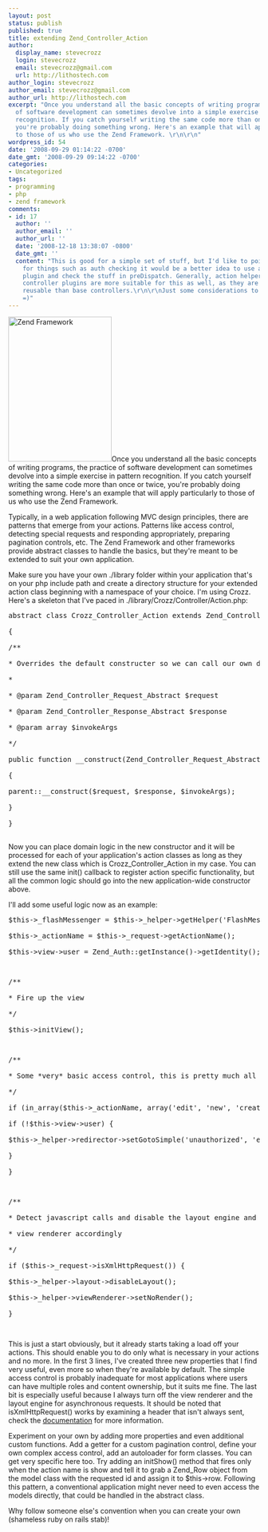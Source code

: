 ```yaml
---
layout: post
status: publish
published: true
title: extending Zend_Controller_Action
author:
  display_name: stevecrozz
  login: stevecrozz
  email: stevecrozz@gmail.com
  url: http://lithostech.com
author_login: stevecrozz
author_email: stevecrozz@gmail.com
author_url: http://lithostech.com
excerpt: "Once you understand all the basic concepts of writing programs, the practice
  of software development can sometimes devolve into a simple exercise in pattern
  recognition. If you catch yourself writing the same code more than once or twice,
  you're probably doing something wrong. Here's an example that will apply particularly
  to those of us who use the Zend Framework. \r\n\r\n"
wordpress_id: 54
date: '2008-09-29 01:14:22 -0700'
date_gmt: '2008-09-29 09:14:22 -0700'
categories:
- Uncategorized
tags:
- programming
- php
- zend framework
comments:
- id: 17
  author: ''
  author_email: ''
  author_url: ''
  date: '2008-12-18 13:38:07 -0800'
  date_gmt: ''
  content: "This is good for a simple set of stuff, but I'd like to point out that
    for things such as auth checking it would be a better idea to use a controller
    plugin and check the stuff in preDispatch. Generally, action helpers and/or
    controller plugins are more suitable for this as well, as they are more easily
    reusable than base controllers.\r\n\r\nJust some considerations to keep in mind!
    =)"
---
```

<p><a href="http://www.flickr.com/photos/calevans/1716641542"><img src="http://lithostech.com/wp-content/uploads/2008/09/4136613234_dc76ee0d99_o-207x290.jpg" alt="Zend Framework" width="207" height="290" class="alignleft size-medium wp-image-533" /></a>Once you understand all the basic concepts of writing programs, the practice of software development can sometimes devolve into a simple exercise in pattern recognition. If you catch yourself writing the same code more than once or twice, you're probably doing something wrong. Here's an example that will apply particularly to those of us who use the Zend Framework.</p></p>
<p>Typically, in a web application following MVC design principles, there are patterns that emerge from your actions. Patterns like access control, detecting special requests and responding appropriately, preparing pagination controls, etc. The Zend Framework and other frameworks provide abstract classes to handle the basics, but they're meant to be extended to suit your own application.</p><a id="more"></a><a id="more-54"></a></p>
<p>Make sure you have your own ./library folder within your application that's on your php include path and create a directory structure for your extended action class beginning with a namespace of your choice. I'm using Crozz. Here's a skeleton that I've paced in ./library/Crozz/Controller/Action.php:</p></p>
<pre>
abstract class Crozz_Controller_Action extends Zend_Controller_Action<br />
{<br />
/**<br />
* Overrides the default constructer so we can call our own domain logic<br />
*<br />
* @param Zend_Controller_Request_Abstract $request<br />
* @param Zend_Controller_Response_Abstract $response<br />
* @param array $invokeArgs<br />
*/<br />
public function __construct(Zend_Controller_Request_Abstract $request, Zend_Controller_Response_Abstract $response, array $invokeArgs = array())<br />
{<br />
parent::__construct($request, $response, $invokeArgs);<br />
}<br />
}<br />
</pre></p>
<p>Now you can place domain logic in the new constructor and it will be processed for each of your application's action classes as long as they extend the new class which is Crozz_Controller_Action in my case. You can still use the same init() callback to register action specific functionality, but all the common logic should go into the new application-wide constructor above.</p></p>
<p>I'll add some useful logic now as an example:</p></p>
<pre>
$this->_flashMessenger = $this->_helper->getHelper('FlashMessenger');<br />
$this->_actionName = $this->_request->getActionName();<br />
$this->view->user = Zend_Auth::getInstance()->getIdentity();</p>
<p>/**<br />
* Fire up the view<br />
*/<br />
$this->initView();</p>
<p>/**<br />
* Some *very* basic access control, this is pretty much all I need for this app at the moment<br />
*/<br />
if (in_array($this->_actionName, array('edit', 'new', 'create', 'destroy', 'update'))) {<br />
if (!$this->view->user) {<br />
$this->_helper->redirector->setGotoSimple('unauthorized', 'error');<br />
}<br />
}</p>
<p>/**<br />
* Detect javascript calls and disable the layout engine and<br />
* view renderer accordingly<br />
*/<br />
if ($this->_request->isXmlHttpRequest()) {<br />
$this->_helper->layout->disableLayout();<br />
$this->_helper->viewRenderer->setNoRender();<br />
}<br />
</pre></p>
<p>This is just a start obviously, but it already starts taking a load off your actions. This should enable you to do only what is necessary in your actions and no more. In the first 3 lines, I've created three new properties that I find very useful, even more so when they're available by default. The simple access control is probably inadequate for most applications where users can have multiple roles and content ownership, but it suits me fine. The last bit is especially useful because I always turn off the view renderer and the layout engine for asynchronous requests. It should be noted that isXmlHttpRequest() works by examining a header that isn't always sent, check the <a href="http://framework.zend.com/manual/en/">documentation</a> for more information.</p></p>
<p>Experiment on your own by adding more properties and even additional custom functions. Add a getter for a custom pagination control, define your own complex access control, add an autoloader for form classes. You can get very specific here too. Try adding an initShow() method that fires only when the action name is show and tell it to grab a Zend_Row object from the model class with the requested id and assign it to $this->row. Following this pattern, a conventional application might never need to even access the models directly, that could be handled in the abstract class.</p></p>
<p>Why follow someone else's convention when you can create your own (shameless ruby on rails stab)!</p></p>
